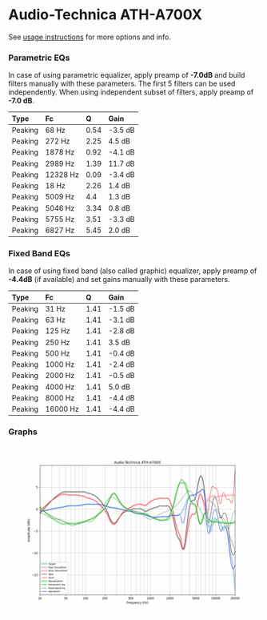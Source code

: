 # Audio-Technica ATH-A700X
See [usage instructions](https://github.com/jaakkopasanen/AutoEq#usage) for more options and info.

### Parametric EQs
In case of using parametric equalizer, apply preamp of **-7.0dB** and build filters manually
with these parameters. The first 5 filters can be used independently.
When using independent subset of filters, apply preamp of **-7.0 dB**.

| Type    | Fc       |    Q | Gain    |
|:--------|:---------|:-----|:--------|
| Peaking | 68 Hz    | 0.54 | -3.5 dB |
| Peaking | 272 Hz   | 2.25 | 4.5 dB  |
| Peaking | 1878 Hz  | 0.92 | -4.1 dB |
| Peaking | 2989 Hz  | 1.39 | 11.7 dB |
| Peaking | 12328 Hz | 0.09 | -3.4 dB |
| Peaking | 18 Hz    | 2.26 | 1.4 dB  |
| Peaking | 5009 Hz  | 4.4  | 1.3 dB  |
| Peaking | 5046 Hz  | 3.34 | 0.8 dB  |
| Peaking | 5755 Hz  | 3.51 | -3.3 dB |
| Peaking | 6827 Hz  | 5.45 | 2.0 dB  |

### Fixed Band EQs
In case of using fixed band (also called graphic) equalizer, apply preamp of **-4.4dB**
(if available) and set gains manually with these parameters.

| Type    | Fc       |    Q | Gain    |
|:--------|:---------|:-----|:--------|
| Peaking | 31 Hz    | 1.41 | -1.5 dB |
| Peaking | 63 Hz    | 1.41 | -3.1 dB |
| Peaking | 125 Hz   | 1.41 | -2.8 dB |
| Peaking | 250 Hz   | 1.41 | 3.5 dB  |
| Peaking | 500 Hz   | 1.41 | -0.4 dB |
| Peaking | 1000 Hz  | 1.41 | -2.4 dB |
| Peaking | 2000 Hz  | 1.41 | -0.5 dB |
| Peaking | 4000 Hz  | 1.41 | 5.0 dB  |
| Peaking | 8000 Hz  | 1.41 | -4.4 dB |
| Peaking | 16000 Hz | 1.41 | -4.4 dB |

### Graphs
![](./Audio-Technica%20ATH-A700X.png)